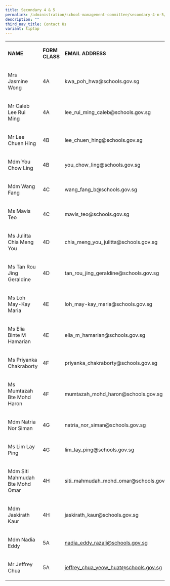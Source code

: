 ```yaml
---
title: Secondary 4 & 5
permalink: /administration/school-management-committee/secondary-4-n-5/
description: ""
third_nav_title: Contact Us
variant: tiptap
---
```

<table><tbody><tr><td rowspan="1" colspan="1"><p><strong>NAME</strong></p></td><td rowspan="1" colspan="1"><p><strong>FORM CLASS</strong></p></td><td rowspan="1" colspan="1"><p><strong>EMAIL ADDRESS</strong></p></td></tr><tr><td rowspan="1" colspan="1"><p>Mrs Jasmine Wong&nbsp;&nbsp; &nbsp;</p></td><td rowspan="1" colspan="1"><p>4A</p></td><td rowspan="1" colspan="1"><p><a rel="noopener noreferrer nofollow" target="_blank">kwa_poh_hwa@schools.gov.sg</a></p></td></tr><tr><td rowspan="1" colspan="1"><p>Mr Caleb Lee Rui Ming</p></td><td rowspan="1" colspan="1"><p>4A</p></td><td rowspan="1" colspan="1"><p><a rel="noopener noreferrer nofollow" target="_blank">lee_rui_ming_caleb@schools.gov.sg</a></p></td></tr><tr><td rowspan="1" colspan="1"><p>Mr Lee Chuen Hing</p></td><td rowspan="1" colspan="1"><p>4B</p></td><td rowspan="1" colspan="1"><p><a rel="noopener noreferrer nofollow" target="_blank">lee_chuen_hing@schools.gov.sg</a></p></td></tr><tr><td rowspan="1" colspan="1"><p>Mdm You Chow Ling</p></td><td rowspan="1" colspan="1"><p>4B</p></td><td rowspan="1" colspan="1"><p><a rel="noopener noreferrer nofollow" target="_blank">you_chow_ling@schools.gov.sg</a></p></td></tr><tr><td rowspan="1" colspan="1"><p>Mdm Wang Fang</p></td><td rowspan="1" colspan="1"><p>4C</p></td><td rowspan="1" colspan="1"><p><a rel="noopener noreferrer nofollow" target="_blank">wang_fang_b@schools.gov.sg</a></p></td></tr><tr><td rowspan="1" colspan="1"><p>Ms Mavis Teo</p></td><td rowspan="1" colspan="1"><p>4C</p></td><td rowspan="1" colspan="1"><p><a rel="noopener noreferrer nofollow" target="_blank">mavis_teo@schools.gov.sg</a></p></td></tr><tr><td rowspan="1" colspan="1"><p>Ms Julitta Chia Meng You</p></td><td rowspan="1" colspan="1"><p>4D</p></td><td rowspan="1" colspan="1"><p><a rel="noopener noreferrer nofollow" target="_blank">chia_meng_you_julitta@schools.gov.sg</a></p></td></tr><tr><td rowspan="1" colspan="1"><p>Ms&nbsp;Tan Rou Jing Geraldine</p></td><td rowspan="1" colspan="1"><p>4D</p></td><td rowspan="1" colspan="1"><p><a rel="noopener noreferrer nofollow" target="_blank">tan_rou_jing_geraldine@schools.gov.sg</a></p></td></tr><tr><td rowspan="1" colspan="1"><p>Ms Loh May-Kay Maria</p></td><td rowspan="1" colspan="1"><p>4E</p></td><td rowspan="1" colspan="1"><p><a rel="noopener noreferrer nofollow" target="_blank">loh_may-kay_maria@schools.gov.sg</a></p></td></tr><tr><td rowspan="1" colspan="1"><p>Ms Elia Binte M Hamarian</p></td><td rowspan="1" colspan="1"><p>4E</p></td><td rowspan="1" colspan="1"><p><a rel="noopener noreferrer nofollow" target="_blank">elia_m_hamarian@schools.gov.sg</a></p></td></tr><tr><td rowspan="1" colspan="1"><p>Ms Priyanka Chakraborty</p></td><td rowspan="1" colspan="1"><p>4F</p></td><td rowspan="1" colspan="1"><p><a rel="noopener noreferrer nofollow" target="_blank">priyanka_chakraborty@schools.gov.sg</a></p></td></tr><tr><td rowspan="1" colspan="1"><p>Ms Mumtazah Bte Mohd Haron</p></td><td rowspan="1" colspan="1"><p>4F</p></td><td rowspan="1" colspan="1"><p><a rel="noopener noreferrer nofollow" target="_blank">mumtazah_mohd_haron@schools.gov.sg</a></p></td></tr><tr><td rowspan="1" colspan="1"><p>Mdm Natria Nor Siman&nbsp;</p></td><td rowspan="1" colspan="1"><p>4G</p></td><td rowspan="1" colspan="1"><p><a rel="noopener noreferrer nofollow" target="_blank">natria_nor_siman@schools.gov.sg</a></p></td></tr><tr><td rowspan="1" colspan="1"><p>Ms Lim Lay Ping</p></td><td rowspan="1" colspan="1"><p>4G</p></td><td rowspan="1" colspan="1"><p><a rel="noopener noreferrer nofollow" target="_blank">lim_lay_ping@schools.gov.sg</a></p></td></tr><tr><td rowspan="1" colspan="1"><p>Mdm Siti Mahmudah Bte Mohd Omar</p></td><td rowspan="1" colspan="1"><p>4H</p></td><td rowspan="1" colspan="1"><p><a rel="noopener noreferrer nofollow" target="_blank">siti_mahmudah_mohd_omar@schools.gov.sg</a><a href="mailto:siti_mahmudah_mohd_omar@schools.gov.sg" rel="noopener noreferrer nofollow" target="_blank">&nbsp;</a></p></td></tr><tr><td rowspan="1" colspan="1"><p>Mdm Jaskirath Kaur&nbsp;</p></td><td rowspan="1" colspan="1"><p>4H</p></td><td rowspan="1" colspan="1"><p><a rel="noopener noreferrer nofollow" target="_blank">jaskirath_kaur@schools.gov.sg</a></p></td></tr><tr><td rowspan="1" colspan="1"><p>Mdm Nadia Eddy</p></td><td rowspan="1" colspan="1"><p>5A</p></td><td rowspan="1" colspan="1"><p><a href="mailto:nadia_eddy_razali@schools.gov.sg" rel="noopener noreferrer nofollow" target="_blank">nadia_eddy_razali@schools.gov.sg</a></p></td></tr><tr><td rowspan="1" colspan="1"><p>Mr Jeffrey Chua</p></td><td rowspan="1" colspan="1"><p>5A</p></td><td rowspan="1" colspan="1"><p><a href="mailto:jeffrey_chua_yeow_huat@schools.gov.sg" rel="noopener noreferrer nofollow" target="_blank">jeffrey_chua_yeow_huat@schools.gov.sg</a></p></td></tr></tbody></table><p></p>